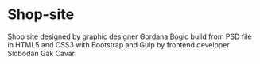 # Shop-site

Shop site designed by graphic designer Gordana Bogic build from PSD file in HTML5 and CSS3 with Bootstrap and Gulp by frontend developer Slobodan Gak Cavar
